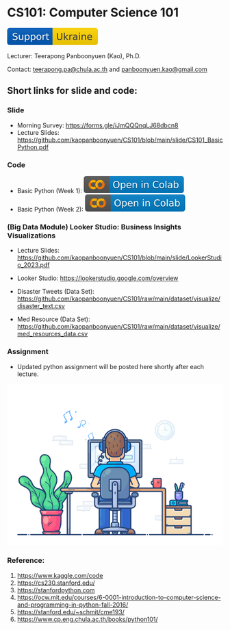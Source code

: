# CS101: Computer Science 101

[![Support-Ukraine](https://raw.githubusercontent.com/kaopanboonyuen/2110446_DataScience_2021s2/main/img/Support-Ukraine-FFD500.svg)](https://supportukrainenow.org/)

Lecturer: Teerapong Panboonyuen (Kao), Ph.D.

Contact: teerapong.pa@chula.ac.th and panboonyuen.kao@gmail.com

## Short links for slide and code:

### Slide

- Morning Survey: https://forms.gle/iJmQQQnqLJ68dbcn8
- Lecture Slides: https://github.com/kaopanboonyuen/CS101/blob/main/slide/CS101_BasicPython.pdf
### Code

- Basic Python (Week 1): [![Open In Colab](https://raw.githubusercontent.com/kaopanboonyuen/2110446_DataScience_2021s2/main/img/colab-badge.svg)](https://colab.research.google.com/github/kaopanboonyuen/CS101/blob/main/code/CS101_BasicPython_01_toStudent.ipynb)
- Basic Python (Week 2): [![Open In Colab](https://raw.githubusercontent.com/kaopanboonyuen/2110446_DataScience_2021s2/main/img/colab-badge.svg)](https://colab.research.google.com/github/kaopanboonyuen/CS101/blob/main/code/CS101_BasicPython_02_toStudent.ipynb)

### (Big Data Module) Looker Studio: Business Insights Visualizations

- Lecture Slides: https://github.com/kaopanboonyuen/CS101/blob/main/slide/LookerStudio_2023.pdf

- Looker Studio: https://lookerstudio.google.com/overview
- Disaster Tweets (Data Set): https://github.com/kaopanboonyuen/CS101/raw/main/dataset/visualize/disaster_text.csv
- Med Resource (Data Set): https://github.com/kaopanboonyuen/CS101/raw/main/dataset/visualize/med_resources_data.csv

### Assignment

- Updated python assignment will be posted here shortly after each lecture.

![](https://github.com/kaopanboonyuen/CS101/raw/main/img/python_coding.gif)

### Reference:

1. https://www.kaggle.com/code
2. https://cs230.stanford.edu/
3. https://stanfordpython.com
4. https://ocw.mit.edu/courses/6-0001-introduction-to-computer-science-and-programming-in-python-fall-2016/
5. https://stanford.edu/~schmit/cme193/
6. https://www.cp.eng.chula.ac.th/books/python101/